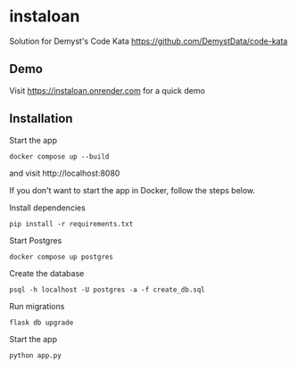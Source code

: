 # instaloan

Solution for Demyst's Code Kata https://github.com/DemystData/code-kata

## Demo

Visit https://instaloan.onrender.com for a quick demo

## Installation

Start the app

```
docker compose up --build
```

and visit http://localhost:8080

If you don't want to start the app in Docker, follow the steps below.

Install dependencies

```
pip install -r requirements.txt
```

Start Postgres

```
docker compose up postgres
```

Create the database

```
psql -h localhost -U postgres -a -f create_db.sql
```

Run migrations

```
flask db upgrade
```

Start the app

```
python app.py
```
